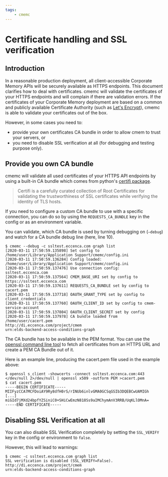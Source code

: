 ```yaml
---
tags:
    - cmemc
---
```

# Certificate handling and SSL verification

## Introduction

In a reasonable production deployment, all client-accessible Corporate Memory APIs will be securely available as HTTPS endpoints.
This document clarifies how to deal with certificates.
cmemc will validate the certificates of your HTTPS endpoints and will complain if there are validation errors.
If the certificates of your Corporate Memory deployment are based on a common and publicly available Certificate Authority (such as [Let's Encrypt](https://letsencrypt.org/)), cmemc is able to validate your certificates out of the box.

However, in some cases you need to:

- provide your own certificates CA bundle in order to allow cmem to trust your servers, or
- you need to disable SSL verification at all (for debugging and testing purpose only).

## Provide you own CA bundle

cmemc will validate all used certificates of your HTTPS API endpoints by using a built-in CA bundle which comes from python's [certifi package](https://pypi.org/project/certifi/).

> Certifi is a carefully curated collection of Root Certificates for validating the trustworthiness of SSL certificates while verifying the identity of TLS hosts.

If you need to configure a custom CA bundle to use with a specific connection, you can do so by using the `REQUESTS_CA_BUNDLE` key in the config or as an environment variable.

You can validate, which CA bundle is used by turning debugging on (`–debug`) and watch for a CA bundle debug line (here, line 10).

``` shell-session title="using the debug mode to watch for the CA bundle"
$ cmemc --debug -c ssltest.eccenca.com graph list
[2020-03-11 17:50:59.135898] Set config to /home/user/Library/Application Support/cmemc/config.ini
[2020-03-11 17:50:59.136284] Config loaded: /home/user/Library/Application Support/cmemc/config.ini
[2020-03-11 17:50:59.137476] Use connection config: ssltest.eccenca.com
[2020-03-11 17:50:59.137564] CMEM_BASE_URI set by config to https://ssltest.eccenca.com
[2020-03-11 17:50:59.137611] REQUESTS_CA_BUNDLE set by config to cacert.pem
[2020-03-11 17:50:59.137718] OAUTH_GRANT_TYPE set by config to client_credentials
[2020-03-11 17:50:59.137760] OAUTH_CLIENT_ID set by config to cmem-service-account
[2020-03-11 17:50:59.137804] OAUTH_CLIENT_SECRET set by config
[2020-03-11 17:50:59.137978] CA bundle loaded from /home/user/cacert.pem
http://di.eccenca.com/project/cmem
urn:elds-backend-access-conditions-graph
```

The CA bundle has to be available in the PEM format.
You can use the [openssl command line tool](https://www.openssl.org/) to fetch all certificates from an HTTPS URL and create a PEM CA Bundle out of it.

Here is an example line, producing the cacert.pem file used in the example above:

``` shell-session
$ openssl s_client -showcerts -connect ssltest.eccenca.com:443 </dev/null 2>/dev/null | openssl x509 -outform PEM >cacert.pem
$ cat cacert.pem
-----BEGIN CERTIFICATE-----
MIIFyzCCA7MCFDoiAY9Ry8dfH0rS/rINUb6inlvGMA0GCSqGSIb3DQEBCwUAMIGh
[...]
miGId7jMXd24bpfYZSiniC0+SHiCwEmzN818Ss9aIMChymAnV3RRB/UqKLlOMnA=
-----END CERTIFICATE-----
```

## Disabling SSL Verification at all

You can also disable SSL Verification completely by setting the `SSL_VERIFY` key in the config or environment to `false`.

However, this will lead to warnings:
``` shell-session
$ cmemc -c ssltest.eccenca.com graph list
SSL verification is disabled (SSL_VERIFY=False).
http://di.eccenca.com/project/cmem
urn:elds-backend-access-conditions-graph
```

